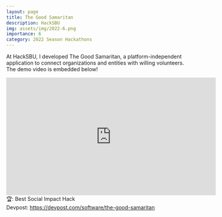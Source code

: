 ```yaml
---
layout: page
title: The Good Samaritan
description: HackSBU
img: assets/img/2022-6.png
importance: 6
category: 2022 Season Hackathons
---
```


At HackSBU, I developed The Good Samaritan, a platform-independent application to connect organizations and entities with willing volunteers. The demo video is embedded below!<br>

<iframe width="560" height="315" src="https://www.youtube.com/embed/KHpJi-xjQW0" title="YouTube video player" frameborder="0" allow="accelerometer; autoplay; clipboard-write; encrypted-media; gyroscope; picture-in-picture" allowfullscreen></iframe>
<br>
🏆: Best Social Impact Hack
<br>
<!-- <a href = "https://bleh.neeltron.repl.co/">Live demo</a><br> -->
Devpost: <a href = "https://devpost.com/software/the-good-samaritan">https://devpost.com/software/the-good-samaritan</a>
